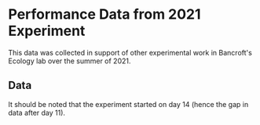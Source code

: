 # Performance Data from 2021 Experiment
This data was collected in support of other experimental work in Bancroft's Ecology lab over the summer of 2021.

## Data
It should be noted that the experiment started on day 14 (hence the gap in data after day 11).